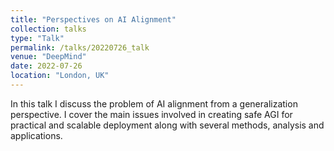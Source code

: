 ```yaml
---
title: "Perspectives on AI Alignment"
collection: talks
type: "Talk"
permalink: /talks/20220726_talk
venue: "DeepMind"
date: 2022-07-26
location: "London, UK"
---
```

 In this talk I discuss the problem of AI alignment from a generalization perspective. I cover the main issues involved in creating safe AGI for practical and scalable deployment along with several methods, analysis and applications.